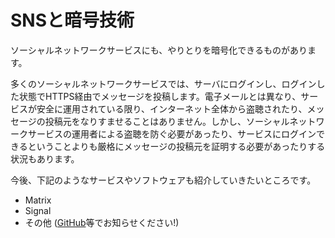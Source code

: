 # SNSと暗号技術
ソーシャルネットワークサービスにも、やりとりを暗号化できるものがあります。

多くのソーシャルネットワークサービスでは、サーバにログインし、ログインした状態でHTTPS経由でメッセージを投稿します。電子メールとは異なり、サービスが安全に運用されている限り、インターネット全体から盗聴されたり、メッセージの投稿元をなりすませることはありません。しかし、ソーシャルネットワークサービスの運用者による盗聴を防ぐ必要があったり、サービスにログインできるということよりも厳格にメッセージの投稿元を証明する必要があったりする状況もあります。

今後、下記のようなサービスやソフトウェアも紹介していきたいところです。

- Matrix
- Signal
- その他 ([GitHub](https://github.com/zunda/mitome.in)等でお知らせください!)
